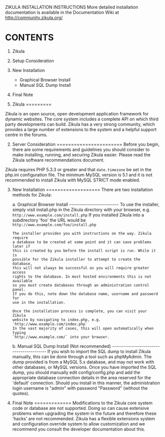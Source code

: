 ZIKULA INSTALLATION INSTRUCTIONS
More detailed installation documentation is available in the Documentation Wiki
at http://community.zikula.org/

CONTENTS
========
1.  Zikula
2.  Setup Consideration
3.  New Installation
    *  Graphical Browser Install
    *  Manual SQL Dump Install
4.  Final Note

1. Zikula
=========

Zikula is an open source, open development application framework for dynamic
websites. The core system includes a complete API on which third party developments
can build. Zikula has a very strong community, which provides a large number of
extensions to the system and a helpful support centre in the forums.

2. Server Consideration
=======================
Before you begin, there are some requirements and guidelines you should consider
to make installing, running, and securing Zikula easier. Please read the Zikula
software recommendations document.

Zikula requires PHP 5.3.3 or greater and that `date.timezone` be set in the
php.ini configuration file.  The minimum MySQL version is 5.1 and it is not 
recommended to install Zikula with MySQL STRICT mode enabled.

3. New Installation
===================
There are two installation methods for Zikula:

    a. Graphical Browser Install
       -------------------------
       To use the installer, simply visit install.php in the Zikula directory
       with your browser, e.g. `http://www.example.com/install.php`
       If you installed Zikula into a subdirectory 'foo' the URL would be
       `http://www.example.com/foo/install.php`

       The installer provides you with instructions on the way. Zikula require
       a database to be created at some point and it can save problems later if
       this is created by you before the install script is run. While it is
       possible for the Zikula installer to attempt to create the database,
       this will not always be successful as you will require greater access
       rights to the database. In most hosted environments this is not available
       so you must create databases through an administration control panel.
       If you do this, note down the database name, username and password for
       use in the installation.

       Once the installation process is complete, you can visit your Zikula
       website by navigating to index.php, e.g. `http://www.example.com/index.php`
       In the vast majority of cases, this will open automatically when typing
       `http://www.example.com/` into your browser.

    b. Manual SQL Dump Install (Not recommended)
       -----------------------------------------
       If you wish to import the SQL dump to install Zikula manually, this can
       be done through a tool such as phpMyAdmin. The dump provided is from a
       MySQL 5.x database, and may not work with other databases, or MySQL
       versions. Once you have imported the SQL dump, you should manually edit
       config/config.php and add the appropriate database connection details in
       the area reserved for the 'default' connection. Should you install in
       this manner, the administration login username is "admin" with password
       "Password" (without the quotes).

4. Final Note
=============
Modifications to the Zikula core system code or database are not supported. Doing
so can cause extensive problems when upgrading the system in the future and
therefore these 'hacks' are not recommended. Zikula has a flexible extensions
system and configuration override system to allow customization and we recommend
you consult the developer documentation about this.
